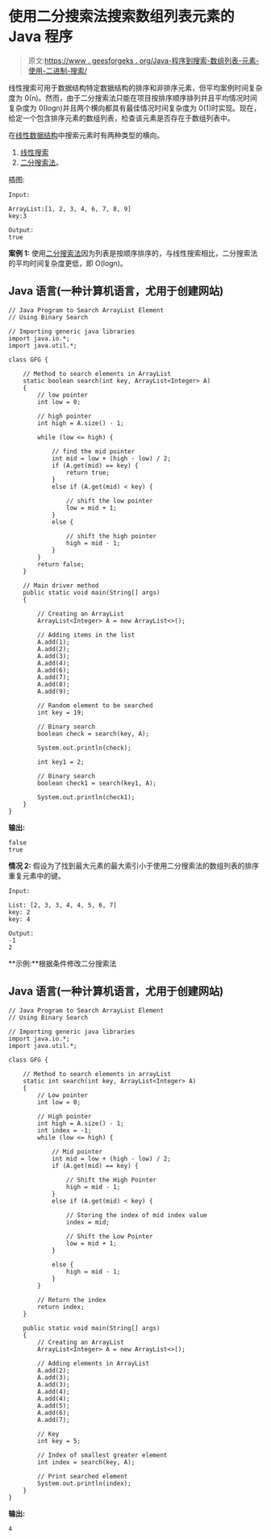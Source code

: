 # 使用二分搜索法搜索数组列表元素的 Java 程序

> 原文:[https://www . geesforgeks . org/Java-程序到搜索-数组列表-元素-使用-二进制-搜索/](https://www.geeksforgeeks.org/java-program-to-search-arraylist-element-using-binary-search/)

线性搜索可用于数据结构特定数据结构的排序和非排序元素，但平均案例时间复杂度为 0(n)。然而，由于二分搜索法只能在项目按排序顺序排列并且平均情况时间复杂度为 0(logn)并且两个横向都具有最佳情况时间复杂度为 0(1)时实现。现在，给定一个包含排序元素的数组列表，检查该元素是否存在于数组列表中。

在[线性数据结构](https://www.geeksforgeeks.org/binary-search/)中搜索元素时有两种类型的横向。

1.  [线性搜索](https://www.geeksforgeeks.org/linear-search/)
2.  [二分搜索法](https://www.geeksforgeeks.org/binary-search/)。

插图:

```
Input:

ArrayList:[1, 2, 3, 4, 6, 7, 8, 9]
key:3

Output:
true
```

**案例 1:** 使用[二分搜索法](https://www.geeksforgeeks.org/binary-search/)因为列表是按顺序排序的，与线性搜索相比，二分搜索法的平均时间复杂度更低，即 O(logn)。

## Java 语言(一种计算机语言，尤用于创建网站)

```
// Java Program to Search ArrayList Element
// Using Binary Search

// Importing generic java libraries
import java.io.*;
import java.util.*;

class GFG {

    // Method to search elements in ArrayList
    static boolean search(int key, ArrayList<Integer> A)
    {
        // low pointer
        int low = 0;

        // high pointer
        int high = A.size() - 1;

        while (low <= high) {

            // find the mid pointer
            int mid = low + (high - low) / 2;
            if (A.get(mid) == key) {
                return true;
            }
            else if (A.get(mid) < key) {

                // shift the low pointer
                low = mid + 1;
            }
            else {

                // shift the high pointer
                high = mid - 1;
            }
        }
        return false;
    }

    // Main driver method
    public static void main(String[] args)
    {

        // Creating an ArrayList
        ArrayList<Integer> A = new ArrayList<>();

        // Adding items in the list
        A.add(1);
        A.add(2);
        A.add(3);
        A.add(4);
        A.add(6);
        A.add(7);
        A.add(8);
        A.add(9);

        // Random element to be searched
        int key = 19;

        // Binary search
        boolean check = search(key, A);

        System.out.println(check);

        int key1 = 2;

        // Binary search
        boolean check1 = search(key1, A);

        System.out.println(check1);
    }
}
```

**输出:**

```
false
true
```

**情况 2:** 假设为了找到最大元素的最大索引小于使用二分搜索法的数组列表的排序重复元素中的键。

```
Input:

List: [2, 3, 3, 4, 4, 5, 6, 7]
key: 2
key: 4

Output:
-1
2
```

**示例:**根据条件修改二分搜索法

## Java 语言(一种计算机语言，尤用于创建网站)

```
// Java Program to Search ArrayList Element
// Using Binary Search

// Importing generic java libraries
import java.io.*;
import java.util.*;

class GFG {

    // Method to search elements in arrayList
    static int search(int key, ArrayList<Integer> A)
    {
        // Low pointer
        int low = 0;

        // High pointer
        int high = A.size() - 1;
        int index = -1;
        while (low <= high) {

            // Mid pointer
            int mid = low + (high - low) / 2;
            if (A.get(mid) == key) {

                // Shift the High Pointer
                high = mid - 1;
            }
            else if (A.get(mid) < key) {

                // Storing the index of mid index value
                index = mid;

                // Shift the Low Pointer
                low = mid + 1;
            }

            else {
                high = mid - 1;
            }
        }

        // Return the index
        return index;
    }

    public static void main(String[] args)
    {
        // Creating an ArrayList
        ArrayList<Integer> A = new ArrayList<>();

        // Adding elements in ArrayList
        A.add(2);
        A.add(3);
        A.add(3);
        A.add(4);
        A.add(4);
        A.add(5);
        A.add(6);
        A.add(7);

        // Key
        int key = 5;

        // Index of smallest greater element
        int index = search(key, A);

        // Print searched element
        System.out.println(index);
    }
}
```

**输出:**

```
4
```